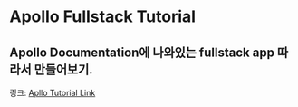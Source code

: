 # Apollo Fullstack Tutorial

## Apollo Documentation에 나와있는 fullstack app 따라서 만들어보기.

링크: [Apllo Tutorial Link](https://www.apollographql.com/docs/tutorial/introduction/)
